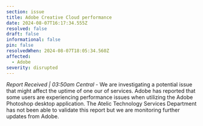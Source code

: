 ```yaml
---
section: issue
title: Adobe Creative Cloud performance
date: 2024-08-07T16:17:34.555Z
resolved: false
draft: false
informational: false
pin: false
resolvedWhen: 2024-08-07T18:05:34.560Z
affected:
  - Adobe
severity: disrupted
---
```

*Report Received | 03:50am Central* - We are investigating a potential issue that might affect the uptime of one our of services. Adobe has reported that some users are experiencing performance issues when utilizing the Adobe Photoshop desktop application. The Atelic Technology Services Department has not been able to validate this report but we are monitoring further updates from Adobe.